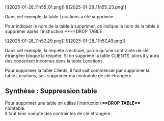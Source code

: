 
![[2025-01-28_11h55_01.png]]
![[2025-01-28_11h55_23.png]]

Dans cet exemple, la table Locations a été supprimée.

Pour indiquer le nom de la table à supprimer,  on indique le nom de la table à supprimer après l'instruction **==DROP TABLE


![[2025-01-28_11h57_29.png]]
![[2025-01-28_11h57_49.png]]

Dans cet exemple, la requête a échoué, parce qu'une contrainte de clé étrangère bloque la requête. Si on supprime la table CLIENTS, alors il y aura des codeclient inconnus dans la table Locations.

Pour supprimer la table Clients, il faut soit commencer par supprimer la table Locations, soit supprimer ma contrainte de clé étrangère.

## Synthèse : Suppression table

Pour supprimer une table on utilise l'instruction **==DROP TABLE==** nomtable.  
Il faut tenir compte des contraintes de clé étrangère.

